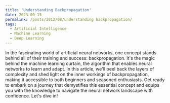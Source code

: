 ```yaml
---
title: 'Understanding Backpropagation'
date: 2023-09-15
permalink: /posts/2012/08/understanding backpropagation/
tags:
  - Artificial Intelligence
  - Machine Learning
  - Deep Learning
---
```


In the fascinating world of artificial neural networks, one concept 
stands behind all of their training and success: backpropagation. It's 
the magic behind the machine learning curtain, the algorithm that enables 
neural networks to learn and adapt. In this article, we'll peel back the
layers of complexity and shed light on the inner workings of 
backpropagation, making it accessible to both beginners and seasoned 
enthusiasts. Get ready to embark on a journey that demystifies this 
essential concept and equips you with the knowledge to navigate the 
neural network landscape with confidence. Let's dive in!

